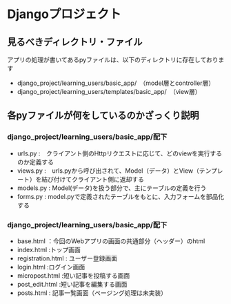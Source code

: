 # Djangoプロジェクト

## 見るべきディレクトリ・ファイル
アプリの処理が書いてあるpyファイルは、以下のディレクトリに存在しております
- django_project/learning_users/basic_app/　（model層とcontroller層）
- django_project/learning_users/templates/basic_app/　（view層）
   
## 各pyファイルが何をしているのかざっくり説明
### django_project/learning_users/basic_app/配下
- urls.py :　クライアント側のHttpリクエストに応じて、どのviewを実行するのか定義する
- views.py :　urls.pyから呼び出されて、Model（データ）とView（テンプレート）を結び付けてクライアント側に返却する
- models.py : Model(データ)を扱う部分で、主にテーブルの定義を行う
- forms.py : model.pyで定義されたテーブルをもとに、入力フォームを部品化する
### django_project/learning_users/basic_app/配下
- base.html ：今回のWebアプリの画面の共通部分（ヘッダー）のhtml
- index.html :トップ画面
- registration.html : ユーザー登録画面
- login.html :ログイン画面
- micropost.html :短い記事を投稿する画面
- post_edit.html :短い記事を編集する画面
- posts.html : 記事一覧画面（ページング処理は未実装）

